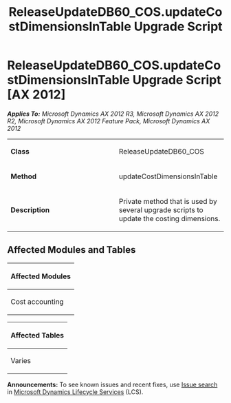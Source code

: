 ﻿---
title: ReleaseUpdateDB60_COS.updateCostDimensionsInTable Upgrade Script
TOCTitle: ReleaseUpdateDB60_COS.updateCostDimensionsInTable Upgrade Script
ms:assetid: 296caa25-b8bc-355c-5465-9af2cacbaf47
ms:mtpsurl: https://msdn.microsoft.com/en-us/library/JJ735897(v=AX.60)
ms:contentKeyID: 49707314
ms.date: 05/18/2015
mtps_version: v=AX.60
---

# ReleaseUpdateDB60\_COS.updateCostDimensionsInTable Upgrade Script [AX 2012]


_**Applies To:** Microsoft Dynamics AX 2012 R3, Microsoft Dynamics AX 2012 R2, Microsoft Dynamics AX 2012 Feature Pack, Microsoft Dynamics AX 2012_

<table>
<colgroup>
<col style="width: 50%" />
<col style="width: 50%" />
</colgroup>
<tbody>
<tr class="odd">
<td><p><strong>Class</strong></p></td>
<td><p>ReleaseUpdateDB60_COS</p></td>
</tr>
<tr class="even">
<td><p><strong>Method</strong></p></td>
<td><p>updateCostDimensionsInTable</p></td>
</tr>
<tr class="odd">
<td><p><strong>Description</strong></p></td>
<td><p>Private method that is used by several upgrade scripts to update the costing dimensions.</p></td>
</tr>
</tbody>
</table>


## Affected Modules and Tables

<table>
<colgroup>
<col style="width: 100%" />
</colgroup>
<thead>
<tr class="header">
<th><p>Affected Modules</p></th>
</tr>
</thead>
<tbody>
<tr class="odd">
<td><p>Cost accounting</p></td>
</tr>
</tbody>
</table>


<table>
<colgroup>
<col style="width: 100%" />
</colgroup>
<thead>
<tr class="header">
<th><p>Affected Tables</p></th>
</tr>
</thead>
<tbody>
<tr class="odd">
<td><p>Varies</p></td>
</tr>
</tbody>
</table>

  
**Announcements:** To see known issues and recent fixes, use [Issue search](http://go.microsoft.com/fwlink/?linkid=389258) in [Microsoft Dynamics Lifecycle Services](http://go.microsoft.com/fwlink/?linkid=306505) (LCS).


